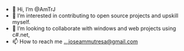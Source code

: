 - 👋 Hi, I’m @AmTrJ
- 👀 I’m interested in contributing to open source projects and upskill myself.
- 💞️ I’m looking to collaborate with windows and web projects using c#.net,
- 📫 How to reach me ...joseammutresa@gmail.com

<!---
AmTrJ/AmTrJ is a ✨ special ✨ repository because its `README.md` (this file) appears on your GitHub profile.
You can click the Preview link to take a look at your changes.
--->
